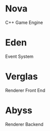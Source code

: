 # Nova
C++ Game Engine

# Eden

Event System

# Verglas

Renderer Front End

# Abyss

Renderer Backend
